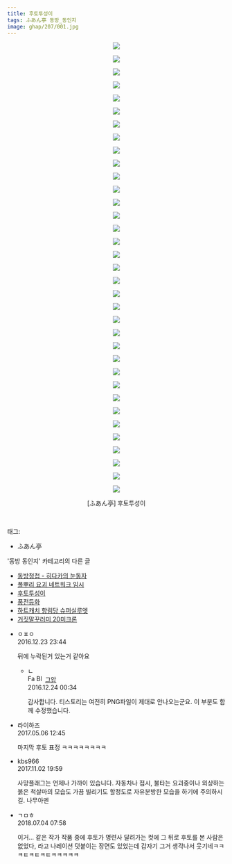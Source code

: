 ```yaml
---
title: 후토투성이
tags: ふあん亭 동방_동인지
image: ghap/207/001.jpg
---
```

<div class="article">
<p style="text-align: center; clear: none; float: none;"><img src="{{ site.nasurl }}/ghap/207/001.jpg"/></p>
<p style="text-align: center; clear: none; float: none;"><img src="{{ site.nasurl }}/ghap/207/002.jpg"/></p>
<p style="text-align: center; clear: none; float: none;"><img src="{{ site.nasurl }}/ghap/207/003.jpg"/></p>
<p style="text-align: center; clear: none; float: none;"><img src="{{ site.nasurl }}/ghap/207/004.jpg"/></p>
<p style="text-align: center; clear: none; float: none;"><img src="{{ site.nasurl }}/ghap/207/005.jpg"/></p>
<p style="text-align: center; clear: none; float: none;"><img src="{{ site.nasurl }}/ghap/207/006.jpg"/></p>
<p style="text-align: center; clear: none; float: none;"><img src="{{ site.nasurl }}/ghap/207/007.jpg"/></p>
<p style="text-align: center; clear: none; float: none;"><img src="{{ site.nasurl }}/ghap/207/008.jpg"/></p>
<p style="text-align: center; clear: none; float: none;"><img src="{{ site.nasurl }}/ghap/207/009.jpg"/></p>
<p style="text-align: center; clear: none; float: none;"><img src="{{ site.nasurl }}/ghap/207/010.jpg"/></p>
<p style="text-align: center; clear: none; float: none;"><img src="{{ site.nasurl }}/ghap/207/011.jpg"/></p>
<p style="text-align: center; clear: none; float: none;"><img src="{{ site.nasurl }}/ghap/207/012.jpg"/></p>
<p style="text-align: center; clear: none; float: none;"><img src="{{ site.nasurl }}/ghap/207/013.jpg"/></p>
<p style="text-align: center; clear: none; float: none;"><img src="{{ site.nasurl }}/ghap/207/014.jpg"/></p>
<p style="text-align: center; clear: none; float: none;"><img src="{{ site.nasurl }}/ghap/207/015.jpg"/></p>
<p style="text-align: center; clear: none; float: none;"><img src="{{ site.nasurl }}/ghap/207/016.jpg"/></p>
<p style="text-align: center; clear: none; float: none;"><img src="{{ site.nasurl }}/ghap/207/017.jpg"/></p>
<p style="text-align: center; clear: none; float: none;"><img src="{{ site.nasurl }}/ghap/207/018.jpg"/></p>
<p style="text-align: center; clear: none; float: none;"><img src="{{ site.nasurl }}/ghap/207/019.jpg"/></p>
<p style="text-align: center; clear: none; float: none;"><img src="{{ site.nasurl }}/ghap/207/020.jpg"/></p>
<p style="text-align: center; clear: none; float: none;"><img src="{{ site.nasurl }}/ghap/207/021.jpg"/></p>
<p style="text-align: center; clear: none; float: none;"><img src="{{ site.nasurl }}/ghap/207/022.jpg"/></p>
<p style="text-align: center; clear: none; float: none;"><img src="{{ site.nasurl }}/ghap/207/023.jpg"/></p>
<p style="text-align: center; clear: none; float: none;"><img src="{{ site.nasurl }}/ghap/207/024.jpg"/></p>
<p style="text-align: center; clear: none; float: none;"><img src="{{ site.nasurl }}/ghap/207/025.jpg"/></p>
<p style="text-align: center; clear: none; float: none;"><img src="{{ site.nasurl }}/ghap/207/026.jpg"/></p>
<p style="text-align: center; clear: none; float: none;"><img src="{{ site.nasurl }}/ghap/207/027.jpg"/></p>
<p style="text-align: center; clear: none; float: none;"><img src="{{ site.nasurl }}/ghap/207/028.jpg"/></p>
<p style="text-align: center; clear: none; float: none;"><img src="{{ site.nasurl }}/ghap/207/029.jpg"/></p>
<p style="text-align: center; clear: none; float: none;"><img src="{{ site.nasurl }}/ghap/207/030.jpg"/></p>
<p style="text-align: center; clear: none; float: none;"><img src="{{ site.nasurl }}/ghap/207/031.jpg"/></p>
<p style="text-align: center; clear: none; float: none;"><img src="{{ site.nasurl }}/ghap/207/032.jpg"/></p>
<p style="text-align: center; clear: none; float: none;"><img src="{{ site.nasurl }}/ghap/207/033.jpg"/></p>
<p style="text-align: center; clear: none; float: none;"><img src="{{ site.nasurl }}/ghap/207/034.jpg"/></p>
<p style="text-align: center; clear: none; float: none;"><img src="{{ site.nasurl }}/ghap/207/035.jpg"/></p>
<p style="text-align: center; clear: none; float: none;">[ふあん亭] 후토투성이</p>
<p><br/></p>
</div><div class="tagTrail">
<p>태그: </p>
<ul>
<li>ふあん亭</li>
</ul>
</div><div class="another">
<p>'동방 동인지' 카테고리의 다른 글</p>
<ul>
<li><a href="/2016-06-19-ghap_209">동방청첩 - 히다카의 눈동자</a></li>
<li><a href="/2016-06-19-ghap_208">풀뿌리 요괴 네트워크 임시</a></li>
<li><a href="/2016-06-19-ghap_207">후토투성이</a></li>
<li><a href="/2016-06-19-ghap_206">풍전등화</a></li>
<li><a href="/2016-06-19-ghap_205">하트캐치 향림당 슈퍼실루엣</a></li>
<li><a href="/2016-06-19-ghap_204">거짓말꾸러미 20미크론</a></li>
</ul>
</div><div class="cb_module cb_fluid">
<div class="cb_wrt cb_profile">
<div class="comment">
<ul>
<li class="cb_thumb_off" id="comment14876150">
<div class="cb_comment_area">
<div class="cb_info_area">
<div class="cb_section">
<span class="cb_nick_name">ㅇㅍㅇ</span>
</div>
<div class="cb_section">
<span class="cb_date">2016.12.23 23:44 </span>
</div>
</div>
<div class="cb_dsc_comment">
<p class="cb_dsc">
											뒤에 누락된거 있는거 같아요
										</p>
</div>
<ul>
<li class="cb_thumb_off" id="comment14876165">
<span class="cb_bu_subnode">ㄴ</span>
<div class="cb_comment_area">
<div class="cb_info_area">
<div class="cb_section">
<span class="cb_nick_name"><img alt="Favicon of https://ghaptouhou.tistory.com" height="16" onerror="this.onerror=null;this.parentNode.removeChild(this)" src="https://ghaptouhou.tistory.com/favicon.ico" width="16"/> <img alt="BlogIcon" height="16" onerror="this.parentNode.removeChild(this)" src="https://ghaptouhou.tistory.com/index.gif" width="16"/> <a href="https://ghaptouhou.tistory.com" onclick="return openLinkInNewWindow(this)"> 그압</a><span class="tistoryProfileLayerTrigger" onclick='TistoryProfile.show(event, this, {"title":"\uc800\uae30 \uc774\uac70 \ub098\uc911\uc5d0 \uc218\uc815 \uac00\ub2a5\ud558\ub098\uc694","url":"https:\/\/ghap.tistory.com","nickname":"\uadf8\uc555","items":[]}); return false;'></span></span>
</div>
<div class="cb_section">
<span class="cb_date">2016.12.24 00:34 </span>
</div>
</div>
<div class="cb_dsc_comment">
<p class="cb_dsc">
																감사합니다. 티스토리는 여전히 PNG파일이 제대로 안나오는군요. 이 부분도 함께 수정했습니다.
															</p>
</div>
</div>
</li>
</ul>
</div></li>
<li class="cb_thumb_off" id="comment14981999">
<div class="cb_comment_area">
<div class="cb_info_area">
<div class="cb_section">
<span class="cb_nick_name">라이하즈</span>
</div>
<div class="cb_section">
<span class="cb_date">2017.05.06 12:45 </span>
</div>
</div>
<div class="cb_dsc_comment">
<p class="cb_dsc">
											마지막 후토 표정 ㅋㅋㅋㅋㅋㅋㅋㅋ
										</p>
</div>
</div></li>
<li class="cb_thumb_off" id="comment15121180">
<div class="cb_comment_area">
<div class="cb_info_area">
<div class="cb_section">
<span class="cb_nick_name">kbs966</span>
</div>
<div class="cb_section">
<span class="cb_date">2017.11.02 19:59 </span>
</div>
</div>
<div class="cb_dsc_comment">
<p class="cb_dsc">
											사망플래그는 언제나 가까이 있습니다. 자동차나 접시, 불타는 요괴중이나 외상하는 붉은 척살마의 모습도 가끔 빌리기도 할정도로 자유분방한 모습을 하기에 주의하시길. 나무아멘
										</p>
</div>
</div></li>
<li class="cb_thumb_off" id="comment15280439">
<div class="cb_comment_area">
<div class="cb_info_area">
<div class="cb_section">
<span class="cb_nick_name">ㄱㅁㅎ</span>
</div>
<div class="cb_section">
<span class="cb_date">2018.07.04 07:58 </span>
</div>
</div>
<div class="cb_dsc_comment">
<p class="cb_dsc">
											이거... 같은 작가 작품 중에 후토가 명련사 달려가는 컷에 그 뒤로 후토를 본 사람은 없었다, 라고 나레이션 덧붙이는 장면도 있었는데 갑자기 그거 생각나서 웃기네ㅋㅋㅋㅌㅋㅌㅋㅌㅋㅋㅋㅋㅋ
										</p>
</div>
</div></li>
</ul>
</div>
</div><!-- commentList close -->
</div>
